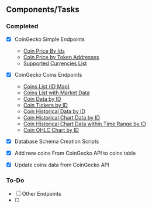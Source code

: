 ## Components/Tasks
### Completed 
- [X] CoinGecko Simple Endpoints
  - [Coin Price By Ids](https://www.coingecko.com/api/documentation#simple)
  - [Coin Price by Token Addresses](https://www.coingecko.com/api/documentation#simple)
  - [Supported Currencies List](https://www.coingecko.com/api/documentation#simple)
     
- [X] CoinGecko Coins Endpoints
  - [Coins List (ID Map)](https://www.coingecko.com/api/documentation#coins)
  - [Coins List with Market Data](https://www.coingecko.com/api/documentation#coins)
  - [Coin Data by ID](https://www.coingecko.com/api/documentation#coins)
  - [Coin Tickers by ID](https://www.coingecko.com/api/documentation#coins)
  - [Coin Historical Data by ID](https://www.coingecko.com/api/documentation#coins)
  - [Coin Historical Chart Data by ID](https://www.coingecko.com/api/documentation#coins)
  - [Coin Historical Chart Data within Time Range by ID](https://www.coingecko.com/api/documentation#coins)
  - [Coin OHLC Chart by ID](https://www.coingecko.com/api/documentation#coins)
     
- [X] Database Schema Creation Scripts

- [X] Add new coins From CoinGecko API to coins table

- [X] Update coins data from CoinGecko API

### To-Do
- [ ] Other Endpoints
- [ ] 
